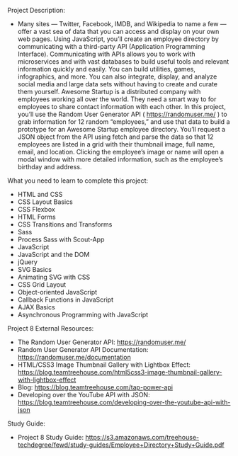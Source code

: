 Project Description:
- Many sites — Twitter, Facebook, IMDB, and Wikipedia to name a few — offer a vast sea of data that you can access and display on your own web pages. Using JavaScript, you’ll create an employee directory by communicating with a third-party API (Application Programming Interface). Communicating with APIs allows you to work with microservices and with vast databases to build useful tools and relevant information quickly and easily. You can build utilities, games, infographics, and more. You can also integrate, display, and analyze social media and large data sets without having to create and curate them yourself.
Awesome Startup is a distributed company with employees working all over the world. They need a smart way to for employees to share contact information with each other. In this project, you’ll use the Random User Generator API ( https://randomuser.me/ ) to grab information for 12 random “employees,” and use that data to build a prototype for an Awesome Startup employee directory. You’ll request a JSON object from the API using fetch and parse the data so that 12 employees are listed in a grid with their thumbnail image, full name, email, and location. Clicking the employee’s image or name will open a modal window with more detailed information, such as the employee’s birthday and address.

What you need to learn to complete this project:
- HTML and CSS 
- CSS Layout Basics
- CSS Flexbox
- HTML Forms
- CSS Transitions and Transforms
- Sass 
- Process Sass with Scout-App
- JavaScript
- JavaScript and the DOM
- jQuery
- SVG Basics
- Animating SVG with CSS
- CSS Grid Layout
- Object-oriented JavaScript
- Callback Functions in JavaScript
- AJAX Basics
- Asynchronous Programming with JavaScript

Project 8 External Resources:
- The Random User Generator API: https://randomuser.me/ 
- Random User Generator API Documentation: https://randomuser.me/documentation 
- HTML/CSS3 Image Thumbnail Gallery with Lightbox Effect: https://blog.teamtreehouse.com/html5css3-image-thumbnail-gallery-with-lightbox-effect 
- Blog: https://blog.teamtreehouse.com/tap-power-api 
- Developing over the YouTube API with JSON: https://blog.teamtreehouse.com/developing-over-the-youtube-api-with-json

Study Guide:
- Project 8 Study Guide: https://s3.amazonaws.com/treehouse-techdegree/fewd/study-guides/Employee+Directory+Study+Guide.pdf 